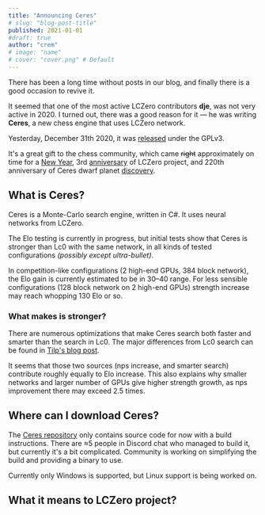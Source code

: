```yaml
---
title: "Announcing Ceres"
# slug: "blog-post-title"
published: 2021-01-01
#draft: true
author: "crem"
# image: "name"
# cover: "cover.png" # Default
---
```


There has been a long time without posts in our blog, and finally there is a
good occasion to revive it.

It seemed that one of the most active LCZero contributors **dje**, was not
very active in 2020. I turned out, there was a good reason for it — he was
writing **Ceres**, a new chess engine that uses LCZero network.

Yesterday, December 31th 2020, it was
[released](https://github.com/dje-dev/Ceres) under the GPLv3.

<!--more-->

It's a great gift to the chess community, which came ~~right~~ approximately on
time for a [New Year](https://www.google.com/search?q=when+is+new+year+in+2021),
3rd
[anniversary](http://www.talkchess.com/forum3/viewtopic.php?t=66280) of LCZero
project, and 220th anniversary of
Ceres dwarf planet
[discovery](https://www.jpl.nasa.gov/news/news.php?feature=4824).

## What is Ceres?

Ceres is a Monte-Carlo search engine, written in C#. It uses neural networks
from LCZero.

The Elo testing is currently in progress, but initial tests show that Ceres
is stronger than Lc0 with the same network, in all kinds of tested
configurations *(possibly except ultra-bullet)*.

In competition-like configurations (2 high-end GPUs, 384 block network), the Elo
gain is currently estimated to be in 30–40 range. For less sensible
configurations (128 block network on 2 high-end GPUs) strength increase
may reach whopping 130 Elo or so.

### What makes is stronger?

There are numerous optimizations that make Ceres search both faster and smarter
than the search in Lc0. The major differences from Lc0 search can be found
in [Tilp's blog post](https://www.themissingdocs.net/?p=874).


It seems that those two sources (nps increase, and
smarter search) contribute roughly equally to Elo increase.
This also explains why smaller networks and larger number of GPUs give higher 
strength growth, as nps improvement there may exceed 2.5 times.


## Where can I download Ceres?

The [Ceres repository](https://github.com/dje-dev/Ceres) only contains source
code for now with a build instructions.
There are ≈5 people in Discord chat who managed to build it, but currently
it's a bit complicated. Community is working on simplifying the build and
providing a binary to use.

Currently only Windows is supported, but Linux support is being worked on.


## What it means to LCZero project?

